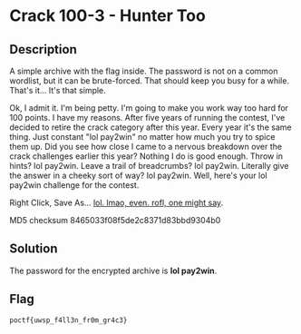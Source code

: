 # Crack 100-3 - Hunter Too
## Description
A simple archive with the flag inside. The password is not on a common wordlist, but it can be brute-forced. That should keep you busy for a while. That's it... It's that simple.

Ok, I admit it. I'm being petty. I'm going to make you work way too hard for 100 points. I have my reasons. After five years of running the contest, I've decided to retire the crack category after this year. Every year it's the same thing. Just constant "lol pay2win" no matter how much you try to spice them up. Did you see how close I came to a nervous breakdown over the crack challenges earlier this year? Nothing I do is good enough. Throw in hints? lol pay2win. Leave a trail of breadcrumbs? lol pay2win. Literally give the answer in a cheeky sort of way? lol pay2win. Well, here's your lol pay2win challenge for the contest.

Right Click, Save As... [lol. lmao, even. rofl, one might say](https://www.pointeroverflowctf.com/static/Crack100-3.7z).

MD5 checksum 8465033f08f5de2c8371d83bbd9304b0


## Solution
The password for the encrypted archive is **lol pay2win**.


## Flag
`poctf{uwsp_f4ll3n_fr0m_gr4c3}`
